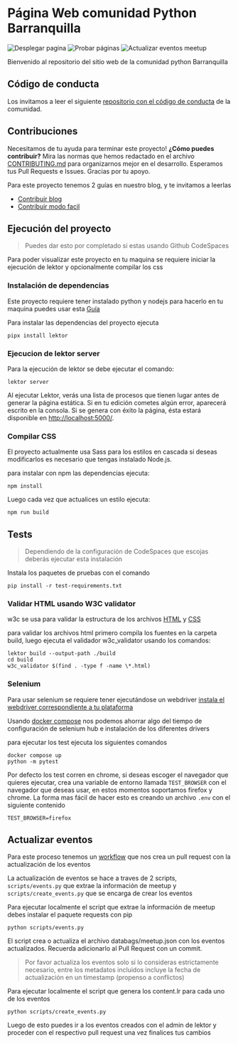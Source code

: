 # Página Web comunidad Python Barranquilla

![Desplegar pagina](https://github.com/pybaq/website/actions/workflows/deploy.yml/badge.svg)
![Probar páginas](https://github.com/pybaq/website/actions/workflows/test-e2e.yml/badge.svg)
![Actualizar eventos meetup](https://github.com/pybaq/website/actions/workflows/actualizar-eventos-meetup.yml/badge.svg)

Bienvenido al repositorio del sitio web de la comunidad python Barranquilla

## Código de conducta

Los invitamos a leer el siguiente [repositorio con el código de conducta](https://github.com/PyBAQ/codigo-de-conducta) de la comunidad.

## Contribuciones

Necesitamos de tu ayuda para terminar este proyecto! **¿Cómo puedes contribuir?** Mira las normas que hemos redactado en el archivo [CONTRIBUTING.md] para organizarnos mejor en el desarrollo. Esperamos tus Pull Requests e Issues. Gracias por tu apoyo.

[CONTRIBUTING.md]: https://github.com/PyBAQ/django-quilla-web/blob/master/CONTRIBUTING.md

Para este proyecto tenemos 2 guías en nuestro blog, y te invitamos a leerlas

- [Contribuir blog](https://pybaq.co/blog/contribuir-blog-python-barranquilla/)
- [Contribuir modo facil](https://pybaq.co/blog/contribuir-modo-facil/)

## Ejecución del proyecto

> Puedes dar esto por completado si estas usando Github CodeSpaces

Para poder visualizar este proyecto en tu maquina se requiere iniciar la ejecución de lektor y opcionalmente compilar los css

### Instalación de dependencias

Este proyecto requiere tener instalado python y nodejs
para hacerlo en tu maquina puedes usar esta [Guía](./install.md)

Para instalar las dependencias del proyecto ejecuta

    pipx install lektor

### Ejecucion de lektor server

Para la ejecución de lektor se debe ejecutar el comando:

    lektor server

Al ejecutar Lektor, verás una lista de procesos que tienen lugar antes de generar la página estática. Si en tu edición cometes algún error, aparecerá escrito en la consola. Si se genera con éxito la página, ésta estará disponible en [http://localhost:5000/](http://localhost:5000/).

### Compilar CSS

El proyecto actualmente usa Sass para los estilos en cascada si deseas modificarlos es necesario que tengas instalado Node.js.

para instalar con npm las dependencias ejecuta:

    npm install

Luego cada vez que actualices un estilo ejecuta:

    npm run build

## Tests

> Dependiendo de la configuración de CodeSpaces que escojas deberás ejecutar esta instalación

Instala los paquetes de pruebas con el comando

    pip install -r test-requirements.txt

### Validar HTML usando W3C validator

w3c se usa para validar la estructura de los archivos [HTML](https://validator.w3.org/) y [CSS](https://jigsaw.w3.org/css-validator/)

para validar los archivos html primero compila los fuentes en la carpeta build,
luego ejecuta el validador w3c_validator usando los comandos:

    lektor build --output-path ./build
    cd build
    w3c_validator $(find . -type f -name \*.html)

### Selenium

Para usar selenium se requiere tener ejecutándose un webdriver [instala el webdriver correspondiente a tu plataforma](https://selenium-python.readthedocs.io/installation.html#drivers)

Usando [docker compose](https://docs.docker.com/compose/install/) nos podemos ahorrar algo del tiempo de configuración de selenium hub e instalación de los diferentes drivers

para ejecutar los test ejecuta los siguientes comandos

    docker compose up
    python -m pytest

Por defecto los test corren en chrome, si deseas escoger el navegador que quieres ejecutar, crea una variable de entorno llamada `TEST_BROWSER` con el navegador que deseas usar, en estos momentos soportamos firefox y chrome.
La forma mas fácil de hacer esto es creando un archivo  `.env` con el siguiente contenido

    TEST_BROWSER=firefox

## Actualizar eventos

Para este proceso tenemos un [workflow](https://github.com/PyBAQ/website/actions/workflows/actualizar-eventos-meetup.yml) que nos crea un pull request con la actualización de los eventos

La actualización de eventos se hace a traves de 2 scripts, `scripts/events.py` que extrae la información de meetup y `scripts/create_events.py` que se encarga de crear los eventos

Para ejecutar localmente el script que extrae la información de meetup debes instalar el paquete requests con pip

    python scripts/events.py

El script crea o actualiza el archivo databags/meetup.json con los eventos actualizados. Recuerda adicionarlo al Pull Request con un commit.

> Por favor actualiza los eventos solo si lo consideras estrictamente necesario, entre los metadatos incluidos incluye la fecha de actualización en un timestamp (propenso a conflictos)

Para ejecutar localmente el script que genera los content.lr para cada uno de los eventos

    python scripts/create_events.py

Luego de esto puedes ir a los eventos creados con el admin de lektor y proceder con el respectivo pull request una vez finalices tus cambios
